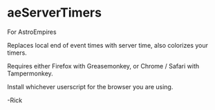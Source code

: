 # aeServerTimers

For AstroEmpires

Replaces local end of event times with server time, also colorizes your timers.

Requires either Firefox with Greasemonkey, or Chrome / Safari  with Tampermonkey.

Install whichever userscript for the browser you are using.



-Rick
